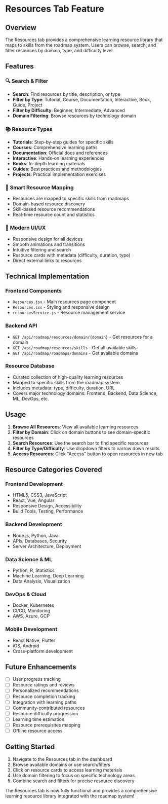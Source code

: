 # Resources Tab Feature

## Overview
The Resources tab provides a comprehensive learning resource library that maps to skills from the roadmap system. Users can browse, search, and filter resources by domain, type, and difficulty level.

## Features

### 🔍 **Search & Filter**
- **Search**: Find resources by title, description, or type
- **Filter by Type**: Tutorial, Course, Documentation, Interactive, Book, Guide, Project
- **Filter by Difficulty**: Beginner, Intermediate, Advanced
- **Domain Filtering**: Browse resources by technology domain

### 📚 **Resource Types**
- **Tutorials**: Step-by-step guides for specific skills
- **Courses**: Comprehensive learning paths
- **Documentation**: Official docs and references
- **Interactive**: Hands-on learning experiences
- **Books**: In-depth learning materials
- **Guides**: Best practices and methodologies
- **Projects**: Practical implementation exercises

### 🎯 **Smart Resource Mapping**
- Resources are mapped to specific skills from roadmaps
- Domain-based resource discovery
- Skill-based resource recommendations
- Real-time resource count and statistics

### 🎨 **Modern UI/UX**
- Responsive design for all devices
- Smooth animations and transitions
- Intuitive filtering and search
- Resource cards with metadata (difficulty, duration, type)
- Direct external links to resources

## Technical Implementation

### Frontend Components
- `Resources.jsx` - Main resources page component
- `Resources.css` - Styling and responsive design
- `resourcesService.js` - Resource management service

### Backend API
- `GET /api/roadmap/resources/domain/{domain}` - Get resources for a domain
- `GET /api/roadmap/resources/skills` - Get all available skills
- `GET /api/roadmap/roadmaps/domains` - Get available domains

### Resource Database
- Curated collection of high-quality learning resources
- Mapped to specific skills from the roadmap system
- Includes metadata: type, difficulty, duration, URL
- Covers major technology domains: Frontend, Backend, Data Science, ML, DevOps, etc.

## Usage

1. **Browse All Resources**: View all available learning resources
2. **Filter by Domain**: Click on domain buttons to see domain-specific resources
3. **Search Resources**: Use the search bar to find specific resources
4. **Filter by Type/Difficulty**: Use dropdown filters to narrow down results
5. **Access Resources**: Click "Access" button to open resources in new tab

## Resource Categories Covered

### Frontend Development
- HTML5, CSS3, JavaScript
- React, Vue, Angular
- Responsive Design, Accessibility
- Build Tools, Testing, Performance

### Backend Development
- Node.js, Python, Java
- APIs, Databases, Security
- Server Architecture, Deployment

### Data Science & ML
- Python, R, Statistics
- Machine Learning, Deep Learning
- Data Analysis, Visualization

### DevOps & Cloud
- Docker, Kubernetes
- CI/CD, Monitoring
- AWS, Azure, GCP

### Mobile Development
- React Native, Flutter
- iOS, Android
- Cross-platform development

## Future Enhancements

- [ ] User progress tracking
- [ ] Resource ratings and reviews
- [ ] Personalized recommendations
- [ ] Resource completion tracking
- [ ] Integration with learning paths
- [ ] Community-contributed resources
- [ ] Resource difficulty progression
- [ ] Learning time estimation
- [ ] Resource prerequisites mapping
- [ ] Offline resource access

## Getting Started

1. Navigate to the Resources tab in the dashboard
2. Browse available domains or use search/filters
3. Click on resource cards to access learning materials
4. Use domain filtering to focus on specific technology areas
5. Combine search and filters for precise resource discovery

The Resources tab is now fully functional and provides a comprehensive learning resource library integrated with the roadmap system!
